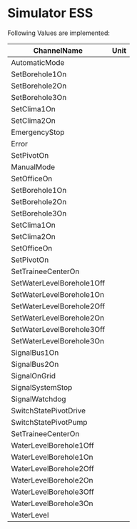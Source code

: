 # Simulator ESS


Following Values are implemented:

|ChannelName|Unit|
|---|---|
|AutomaticMode||
|SetBorehole1On||
|SetBorehole2On||
|SetBorehole3On||
|SetClima1On||
|SetClima2On||
|EmergencyStop||
|Error||
|SetPivotOn||
|ManualMode||
|SetOfficeOn||
|SetBorehole1On||
|SetBorehole2On||
|SetBorehole3On||
|SetClima1On||
|SetClima2On||
|SetOfficeOn||
|SetPivotOn||
|SetTraineeCenterOn||
|SetWaterLevelBorehole1Off||
|SetWaterLevelBorehole1On||
|SetWaterLevelBorehole2Off||
|SetWaterLevelBorehole2On||
|SetWaterLevelBorehole3Off||
|SetWaterLevelBorehole3On||
|SignalBus1On||
|SignalBus2On||
|SignalOnGrid||
|SignalSystemStop||
|SignalWatchdog||
|SwitchStatePivotDrive||
|SwitchStatePivotPump||
|SetTraineeCenterOn||
|WaterLevelBorehole1Off||
|WaterLevelBorehole1On||
|WaterLevelBorehole2Off||
|WaterLevelBorehole2On||
|WaterLevelBorehole3Off||
|WaterLevelBorehole3On||
|WaterLevel||
